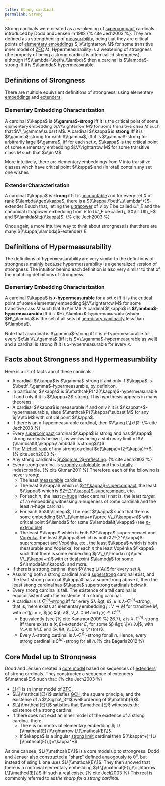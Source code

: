 ```yaml
---
title: Strong cardinal
permalink: Strong
---
```


Strong cardinals were created as a weakening of
[supercompact](Supercompact "Supercompact")
cardinals introduced by Dodd and Jensen in 1982
{% cite Jech2003 %}. They are defined as a strengthening
of
[measurability](Measurable "Measurable"),
being that they are critical points of [elementary
embeddings](Elementary_embedding "Elementary embedding")
$j:V\\rightarrow M$ for some transitive inner model of
[ZFC](ZFC "ZFC") $M$.
Hypermeasurability is a weakening of strongness (the property of being a
strong cardinal is often called strongness), although if
$\\lambda=\\beth\_\\lambda$ then a cardinal is $\\lambda$-strong iff it
is $\\lambda$-hypermeasurable.

## Definitions of Strongness

There are multiple equivalent definitions of strongness, using
[elementary
embeddings](Elementary_embedding "Elementary embedding")
and
<a href="index.php?title=Extender&amp;action=edit&amp;redlink=1" class="new" title="Extender (page does not exist)">extenders</a>.

### Elementary Embedding Characterization

A cardinal $\\kappa$ is **$\\gamma$-strong** iff it is the critical
point of some elementary embedding $j:V\\rightarrow M$ for some
transitive class $M$ such that $V\_\\gamma\\subset M$. A cardinal
$\\kappa$ is **strong** iff it is $\\gamma$-strong for each $\\gamma$,
iff it is $\\gamma$-strong for arbitrarily large $\\gamma$, iff for each
set $x$, $\\kappa$ is the critical point of some elementary embedding
$j:V\\rightarrow M$ for some transitive class $M$ such that $x\\in M$.

More intuitively, there are elementary embeddings from $V$ into
transitive classes which have critical point $\\kappa$ and (in total)
contain any set one wishes.

### Extender Characterization

A cardinal $\\kappa$ is **strong** iff it is
<a href="Uncountable" class="mw-redirect" title="Uncountable">uncountable</a>
and for every set $X$ of rank $\\lambda\\geq\\kappa$, there is a
$(\\kappa,\\beth\_\\lambda^+)$-extender $E$ such that, letting the
[ultrapower](Ultrapower "Ultrapower")
of $V$ by $E$ be called $Ult\_E$ and the canonical ultrapower embedding
from $V$ to $Ult\_E$ be called $j$, $X\\in Ult\_E$ and
$\\lambda&lt;j(\\kappa)$. {% cite Jech2003 %}

Once again, a more intuitive way to think about strongness is that there
are many $(\\kappa,\\lambda)$-extenders $E$.

## Definitions of Hypermeasurability

The definitions of hypermeasurability are very similar to the
definitions of strongness, mainly because hypermeasurability is a
generalized version of strongness. The intuition behind each definition
is also very similar to that of the matching definitions of strongness.

### Elementary Embedding Characterization

A cardinal $\\kappa$ is **$x$-hypermeasurable** for a set $x$ iff it is
the critical point of some elementary embedding $j:V\\rightarrow M$ for
some transitive class $M$ such that $x\\in M$. A cardinal $\\kappa$ is
**$\\lambda$-hypermeasurable** iff it is $H\_\\lambda$-hypermeasurable
(where $H\_\\lambda$ is the set of all sets of [hereditary
cardinality](Hereditary_Cardinality "Hereditary Cardinality")
less than $\\lambda$).

Note that a cardinal is $\\gamma$-strong iff it is $x$-hypermeasurable
for every $x\\in V\_\\gamma$ (iff it is $V\_\\gamma$-hypermeasurable as
well) and a cardinal is strong iff it is $x$-hypermeasurable for every
$x$.

## Facts about Strongness and Hypermeasurability

Here is a list of facts about these cardinals:

-   A cardinal $\\kappa$ is $\\gamma$-strong if and only if $\\kappa$ is
    $\\beth\_\\gamma$-hypermeasurable, by definition.
-   In particular, $\\kappa$ is
    $\\mathcal{P}^2(\\kappa)$-hypermeasurable if and only if it is
    $\\kappa+2$-strong. This hypothesis appears in many theorems.
-   A cardinal $\\kappa$ is
    [measurable](Measurable "Measurable")
    if and only if it is $\\kappa^+$-hypermeasurable, since
    $\\mathcal{P}(\\kappa)\\subset M$ for any $j:V\\to M$ with critical
    point $\\kappa$.
-   If there is an $x$-hypermeasurable cardinal, then $V\\neq L\[x\]$.
    {% cite Jech2003 %}
-   Every
    [supercompact](Supercompact "Supercompact")
    cardinal $\\kappa$ is strong and has $\\kappa$ strong cardinals
    below it, as well as being a stationary limit of
    $\\{\\lambda&lt;\\kappa:\\lambda$ is strong$\\}$
-   The [Mitchell
    rank](Mitchell_rank "Mitchell rank")
    of any strong cardinal $o(\\kappa)=(2^\\kappa)^+$.
    {% cite Jech2003 %}
-   Any strong cardinal is
    [$\\Sigma\_2$-reflecting](Reflecting "Reflecting").
    {% cite Jech2003 %}
-   Every strong cardinal is [strongly
    unfoldable](Unfoldable "Unfoldable")
    and thus [totally
    indescribable](Indescribable "Indescribable").
    {% cite Gitman2011 %} Therefore, each of
    the following is never strong:
    -   The least
        [measurable](Measurable "Measurable")
        cardinal.
    -   The least $\\kappa$ which is
        [$2^\\kappa$-supercompact](Supercompact "Supercompact"),
        the least $\\kappa$ which is
        [$2^{2^\\kappa}$-supercompact](Supercompact "Supercompact"),
        etc.
    -   For each $n$, the least
        [$n$-huge](Huge "Huge")
        index cardinal (that is, the least *target* of an embedding
        witnessing $n$-hugeness of some cardinal) and the least $n$-huge
        cardinal.
    -   For each $n&lt;\\omega$, The least $\\kappa$ such that there is
        some embedding $j:V\_{\\lambda+n}\\prec V\_{\\kappa+n}$ with
        critical point $\\lambda$ for some $\\lambda&lt;\\kappa$ (see
        [$n$-extendible](Extendible "Extendible")).
    -   The least $\\kappa$ which is both $2^\\kappa$-supercompact and
        [Vopěnka](Vopenka "Vopenka"),
        the least $\\kappa$ which is both $2^{2^\\kappa}$-supercompact
        and Vopěnka, etc., the least $\\kappa$ which is both measurable
        and Vopěnka, for each $n$ the least Vopěnka $\\kappa$ such that
        there is some embedding $j:V\_{\\lambda+n}\\prec V\_{\\kappa+n}$
        with critical point $\\lambda$ for some $\\lambda&lt;\\kappa$,
        and more.
-   If there is a strong cardinal then $V\\neq L\[A\]$ for every set
    $A$.
-   Assuming both a strong cardinal and a
    [superstrong](Superstrong "Superstrong")
    cardinal exist, and the least strong cardinal $\\kappa$ has a
    superstrong above it, then the least strong cardinal has $\\kappa$
    superstrong cardinals below it.
-   Every strong cardinal is tall. The existence of a tall cardinal is
    equiconsistent with the existence of a strong cardinal.
-   A cardinal $κ$ is
    <a href="Correct" class="mw-redirect" title="Correct">$C^{(n)}$-strong</a>
    iff for every $λ &gt; κ$, $κ$ is $λ$-$C^{(n)}$-strong, that is,
    there exists an elementary embedding $j : V → M$ for transitive $M$,
    with $crit(j) = κ$, $j(κ) &gt; λ$, $V\_λ ⊆ M$ and $j(κ) ∈ C^{(n)}$.
    -   Equivalently (see {% cite Kanamori2009 %}
        26.7), κ is $λ$-$C^{(n)}$-strong iff there exists a $(κ,
        β)$-extender $E$, for some $β &gt; \|V\_λ\|$, with $V\_λ ⊆ M\_E$
        and $λ &lt; j\_E(κ) ∈ C^{(n)}$.
    -   Every $λ$-strong cardinal is $λ$-$C^{(n)}$-strong for all $n$.
        Hence, every strong cardinal is $C^{(n)}$-strong for all
        $n$.{% cite Bagaria2012 %}

## Core Model up to Strongness

Dodd and Jensen created a [core
model](Core_model "Core model")
based on sequences of
<a href="index.php?title=Extender&amp;action=edit&amp;redlink=1" class="new" title="Extender (page does not exist)">extenders</a>
of strong cardinals. They constructed a sequence of extenders
$\\mathcal{E}$ such that: {% cite Jech2003 %}

-   <a href="L" class="mw-redirect" title="L">$L[\mathcal{E}]$</a>
    is an inner model of
    [ZFC](ZFC "ZFC").
-   $L\[\\mathcal{E}\]$ satisfies
    <a href="GCH" class="mw-redirect" title="GCH">GCH</a>,
    the square principle, and the existence of a $\\Sigma\_3^1$
    well-ordering of $\\mathbb{R}$.
-   $L\[\\mathcal{E}\]$ satisfies that $\\mathcal{E}$ witnesses the
    existence of a strong cardinal
-   If there does not exist an inner model of the existence of a strong
    cardinal, then:
    -   There is no nontrivial elementary embedding
        $j:L\[\\mathcal{E}\]\\rightarrow L\[\\mathcal{E}\]$
    -   If $\\kappa$ is a singular [strong
        limit](Beth "Beth")
        cardinal then $(\\kappa^+)^{L\[\\mathcal{E}\]}=\\kappa^+$

As one can see, $L\[\\mathcal{E}\]$ is a core model up to strongness.
Dodd and Jensen also constructed a "sharp" defined analogously to
<a href="Zero_sharp" class="mw-redirect" title="Zero sharp">$0^{\#}$</a>,
but instead of using $L$ one uses $L\[\\mathcal{E}\]$. They then showed
that there is a nontrivial elementary embedding
$j:L\[\\mathcal{E}\]\\rightarrow L\[\\mathcal{E}\]$ iff such a real
exists. {% cite Jech2003 %} This real is commonly
referred to as *the sharp for a strong cardinal*.
